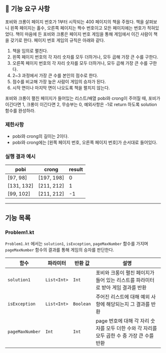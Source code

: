 ## 🚀 기능 요구 사항

포비와 크롱이 페이지 번호가 1부터 시작되는 400 페이지의 책을 주웠다. 책을 살펴보니 왼쪽 페이지는 홀수, 오른쪽 페이지는 짝수 번호이고 모든 페이지에는 번호가 적혀있었다. 책이 마음에 든 포비와 크롱은 페이지 번호 게임을 통해 게임에서 이긴 사람이 책을 갖기로 한다. 페이지 번호 게임의 규칙은 아래와 같다.

1. 책을 임의로 펼친다.
2. 왼쪽 페이지 번호의 각 자리 숫자를 모두 더하거나, 모두 곱해 가장 큰 수를 구한다.
3. 오른쪽 페이지 번호의 각 자리 숫자를 모두 더하거나, 모두 곱해 가장 큰 수를 구한다.
4. 2~3 과정에서 가장 큰 수를 본인의 점수로 한다.
5. 점수를 비교해 가장 높은 사람이 게임의 승자가 된다.
6. 시작 면이나 마지막 면이 나오도록 책을 펼치지 않는다.

포비와 크롱이 펼친 페이지가 들어있는 리스트/배열 pobi와 crong이 주어질 때, 포비가 이긴다면 1, 크롱이 이긴다면 2, 무승부는 0, 예외사항은 -1로 return 하도록 solution 함수를 완성하라.

### 제한사항

- pobi와 crong의 길이는 2이다.
- pobi와 crong에는 [왼쪽 페이지 번호, 오른쪽 페이지 번호]가 순서대로 들어있다.

### 실행 결과 예시

| pobi | crong | result |
| --- | --- | --- |
| [97, 98] | [197, 198] | 0 |
| [131, 132] | [211, 212] | 1 |
| [99, 102] | [211, 212] | -1 |

---

## 기능 목록

### Problem1.kt
`Problem1.kt` 에서는 `solution1`, `isException`, `pageMaxNumber` 함수를 가지며 `pageMaxNumber` 함수의 결과를 통해 게임의 승자를 판단한다.

| 함수 | 파라미터      | 반환 값 | 설명                                                       |
| --- |-----------| --- |----------------------------------------------------------|
| `solution1` | `List<Int>` | `Int` | 포비와 크롱이 펼친 페이지가 들어 있는 리스트를 파라미터로 받아 게임 결과를 반환 |           
| `isException` | `List<Int>` | `Boolean` | 주어진 리스트에 대해 예외 사항에 해당되는지 그 결과를 반환                        |
| `pageMaxNumber` | `Int`       | `Int` | page 번호에 대해 각 자리 숫자를 모두 더한 수와 각 자리를 모두 곱한 수 중 가장 큰 수를 반환 |